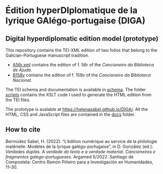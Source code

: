 # Édition hyperDIplomatique de la lyrique GAlégo-portugaise (DIGA) 

## Digital hyperdiplomatic edition model (prototype)

This repository contains the TEI-XML edition of two folios that belong to the Galician-Portuguese manuscript tradition. 
- [A56r.xml](https://github.com/HelenaSabel/DIGA/blob/main/A56r.xml) contains the edition of f. 56r of the _Cancioneiro da Biblioteca de Ajuda_. 
- [B158v](https://github.com/HelenaSabel/DIGA/blob/main/B158v.xml) contains the edition of f. 158v of the _Cancioneiro da Biblioteca Nacional_.

The TEI schema and documentation is available in [schema](https://github.com/HelenaSabel/DIGA/tree/main/schema). The folder [scripts](https://github.com/HelenaSabel/DIGA/tree/main/scripts) contains the XSLT code I used to generate the HTML edition from the TEI files. 

The prototype is avalable at https://helenasabel.github.io/DIGA/. All the HTML, CSS and JavaScript files are contained in the [docs](https://github.com/HelenaSabel/DIGA/tree/main/docs) folder.

## How to cite

Bermúdez Sabel, H. (2022): “L’édition numérique au service de la philologie matérielle. Modèles de la lyrique galégo-portugaise”, in D. González (ed.): <em>Verdades duplas. A verdade do texto e a verdade material. Cancioneiros e fragmentos galego-portugueses</em>. Argamed 5/2022. Santiago de Compostela: Centro Ramón Piñeiro para a Investigación en Humanidades, 11–30.
